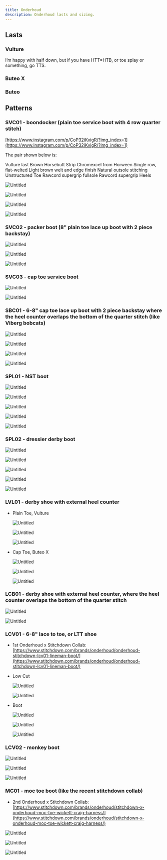 ```yaml
---
title: Onderhoud
description: Onderhoud lasts and sizing.
---
```


## Lasts

### Vulture

I’m happy with half down, but if you have HTT=HTB, or toe splay or something, go TTS.

### Buteo X

### Buteo

## Patterns

### SVC01 - boondocker (plain toe service boot with 4 row quarter stitch)
  
  [https://www.instagram.com/p/CoP32iKvigR/?img_index=1](https://www.instagram.com/p/CoP32iKvigR/?img_index=1)
  
  The pair shown below is:
  
  Vulture last
  Brown Horsebutt Strip Chromexcel from Horween
  Single row, flat-welted
  Light brown welt and edge finish
  Natural outsole stitching
  Unstructured Toe
  Rawcord supergrip fullsole
  Rawcord supergrip Heels
  
  ![Untitled](/src/assets/makers/onderhoud/onderhoud.png)
  
  ![Untitled](/src/assets/makers/onderhoud/onderhoud_1.png)
  
  ![Untitled](/src/assets/makers/onderhoud/onderhoud_2.png)
  
  ![Untitled](/src/assets/makers/onderhoud/onderhoud_3.png)
  
### SVC02 - packer boot (8" plain toe lace up boot with 2 piece backstay)
  
  ![Untitled](/src/assets/makers/onderhoud/onderhoud_4.png)
  
  ![Untitled](/src/assets/makers/onderhoud/onderhoud_5.png)
  
  ![Untitled](/src/assets/makers/onderhoud/onderhoud_6.png)
  
### SVC03 - cap toe service boot
  
  ![Untitled](/src/assets/makers/onderhoud/onderhoud_7.png)
  
  ![Untitled](/src/assets/makers/onderhoud/onderhoud_8.png)
  

### SBC01 - 6-8" cap toe lace up boot with 2 piece backstay where the heel counter overlaps the bottom of the quarter stitch (like Viberg bobcats)
  
  ![Untitled](/src/assets/makers/onderhoud/onderhoud_9.png)
  
  ![Untitled](/src/assets/makers/onderhoud/onderhoud_10.png)
  
  ![Untitled](/src/assets/makers/onderhoud/onderhoud_11.png)
  
  ![Untitled](/src/assets/makers/onderhoud/onderhoud_12.png)
  

### SPL01 - NST boot
  
  ![Untitled](/src/assets/makers/onderhoud/onderhoud_13.png)
  
  ![Untitled](/src/assets/makers/onderhoud/onderhoud_14.png)
  
  ![Untitled](/src/assets/makers/onderhoud/onderhoud_15.png)
  
  ![Untitled](/src/assets/makers/onderhoud/onderhoud_16.png)
  
  ![Untitled](/src/assets/makers/onderhoud/onderhoud_17.png)
  
### SPL02 - dressier derby boot
  
  ![Untitled](/src/assets/makers/onderhoud/onderhoud_18.png)
  
  ![Untitled](/src/assets/makers/onderhoud/onderhoud_19.png)
  
  ![Untitled](/src/assets/makers/onderhoud/onderhoud_20.png)
  
  ![Untitled](/src/assets/makers/onderhoud/onderhoud_21.png)
  
  ![Untitled](/src/assets/makers/onderhoud/onderhoud_22.png)
  

### LVL01 - derby shoe with external heel counter
  - Plain Toe, Vulture
      
      ![Untitled](/src/assets/makers/onderhoud/onderhoud_23.png)
      
      ![Untitled](/src/assets/makers/onderhoud/onderhoud_24.png)
      
      ![Untitled](/src/assets/makers/onderhoud/onderhoud_25.png)
      
  - Cap Toe, Buteo X
      
      ![Untitled](/src/assets/makers/onderhoud/onderhoud_26.png)
      
      ![Untitled](/src/assets/makers/onderhoud/onderhoud_27.png)
      
      ![Untitled](/src/assets/makers/onderhoud/onderhoud_28.png)
      
### LCB01 - derby shoe with external heel counter, where the heel counter overlaps the bottom of the quarter stitch
  
  ![Untitled](/src/assets/makers/onderhoud/onderhoud_29.png)
  
  ![Untitled](/src/assets/makers/onderhoud/onderhoud_30.png)
  

### LCV01 - 6-8" lace to toe, or LTT shoe
  - 1st Onderhoud x Stitchdown Collab: [https://www.stitchdown.com/brands/onderhoud/onderhoud-stitchdown-lcv01-lineman-boot/](https://www.stitchdown.com/brands/onderhoud/onderhoud-stitchdown-lcv01-lineman-boot/)
  - Low Cut
      
      ![Untitled](/src/assets/makers/onderhoud/onderhoud_31.png)
      
      ![Untitled](/src/assets/makers/onderhoud/onderhoud_32.png)
      
  - Boot
      
      ![Untitled](/src/assets/makers/onderhoud/onderhoud_33.png)
      
      ![Untitled](/src/assets/makers/onderhoud/onderhoud_34.png)
      
      ![Untitled](/src/assets/makers/onderhoud/onderhoud_35.png)
      
### LCV02 - monkey boot
  
  ![Untitled](/src/assets/makers/onderhoud/onderhoud_36.png)
  
  ![Untitled](/src/assets/makers/onderhoud/onderhoud_37.png)
  
  ![Untitled](/src/assets/makers/onderhoud/onderhoud_38.png)
  

### MC01 - moc toe boot (like the recent stitchdown collab)
  - 2nd Onderhoud x Stitchdown Collab: [https://www.stitchdown.com/brands/onderhoud/stitchdown-x-onderhoud-moc-toe-wickett-craig-harness/](https://www.stitchdown.com/brands/onderhoud/stitchdown-x-onderhoud-moc-toe-wickett-craig-harness/)
  
  ![Untitled](/src/assets/makers/onderhoud/onderhoud_39.png)
  
  ![Untitled](/src/assets/makers/onderhoud/onderhoud_40.png)
  
  ![Untitled](/src/assets/makers/onderhoud/onderhoud_41.png)
